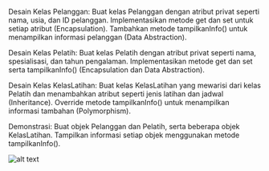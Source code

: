 Desain Kelas Pelanggan:
Buat kelas Pelanggan dengan atribut privat seperti nama, usia, dan ID pelanggan.
Implementasikan metode get dan set untuk setiap atribut (Encapsulation).
Tambahkan metode tampilkanInfo() untuk menampilkan informasi pelanggan (Data Abstraction).

Desain Kelas Pelatih:
Buat kelas Pelatih dengan atribut privat seperti nama, spesialisasi, dan tahun pengalaman.
Implementasikan metode get dan set serta tampilkanInfo() (Encapsulation dan Data Abstraction).

Desain Kelas KelasLatihan:
Buat kelas KelasLatihan yang mewarisi dari kelas Pelatih dan menambahkan atribut seperti jenis latihan dan jadwal (Inheritance).
Override metode tampilkanInfo() untuk menampilkan informasi tambahan (Polymorphism).

Demonstrasi:
Buat objek Pelanggan dan Pelatih, serta beberapa objek KelasLatihan.
Tampilkan informasi setiap objek menggunakan metode tampilkanInfo().

![alt text](https://github.com/abdansyakur14002/DE_Abdan-Syakur/blob/main/06.Object%20Oriented%20Programming%20(OOP)/screenshot/prioritas1.jpg?raw=true)